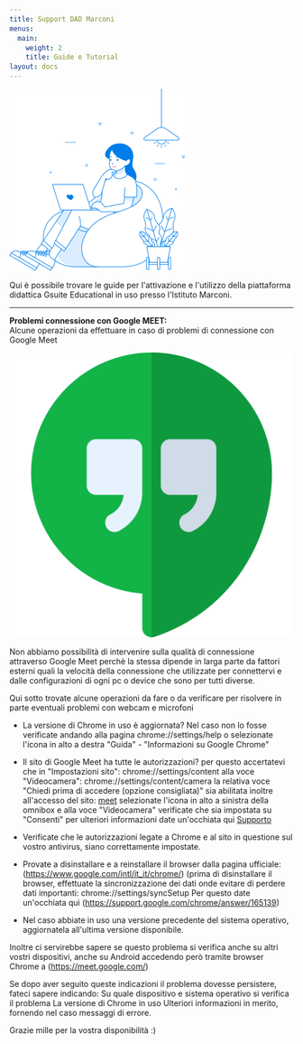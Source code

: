 ```yaml
---
title: Support DAD Marconi
menus:
  main:
    weight: 2
    title: Guide e Tutorial
layout: docs
---
```


![copertina](/images/exp3.png)

Qui è possibile trovare le guide per l'attivazione e l'utilizzo della piattaforma didattica Gsuite Educational in uso presso l'Istituto Marconi.

---

<div class="important">
  <strong>Problemi connessione con Google MEET:</strong> <br>
  Alcune operazioni da effettuare in caso di problemi di connessione con Google Meet<br>

![meet](/images/hangouts.png)<br>

Non abbiamo possibilità di intervenire sulla qualità di connessione attraverso Google Meet perchè la stessa dipende in larga parte da fattori esterni quali la velocità della connessione che utilizzate per connettervi e dalle configurazioni di ogni pc o device che sono per tutti diverse.<br>

Qui sotto trovate alcune operazioni da fare o da verificare per risolvere in parte eventuali problemi con webcam e microfoni

</div>

- La versione di Chrome in uso è aggiornata?
  Nel caso non lo fosse verificate andando alla pagina chrome://settings/help
  o selezionate l'icona in alto a destra "Guida" - "Informazioni su Google Chrome"

- Il sito di Google Meet ha tutte le autorizzazioni? per questo accertatevi che in "Impostazioni sito": chrome://settings/content
  alla voce "Videocamera": chrome://settings/content/camera la relativa voce "Chiedi prima di accedere (opzione consigliata)" sia abilitata
  inoltre all'accesso del sito: [meet](https://meet.google.com/) selezionate l'icona in alto a sinistra della omnibox e alla voce "Videocamera" verificate che sia impostata su "Consenti" per ulteriori informazioni date un'occhiata qui [Supporto](https://support.google.com/chrome/answer/114662?hl=it)

- Verificate che le autorizzazioni legate a Chrome e al sito in questione sul vostro antivirus,
  siano correttamente impostate.

- Provate a disinstallare e a reinstallare il browser dalla pagina ufficiale: (https://www.google.com/intl/it_it/chrome/)
  (prima di disinstallare il browser, effettuate la sincronizzazione dei dati
  onde evitare di perdere dati importanti: chrome://settings/syncSetup
  Per questo date un'occhiata qui (https://support.google.com/chrome/answer/165139)

- Nel caso abbiate in uso una versione precedente del sistema operativo,
  aggiornatela all'ultima versione disponibile.

Inoltre ci servirebbe sapere se questo problema si verifica anche su altri vostri dispositivi,
anche su Android accedendo però tramite browser Chrome a (https://meet.google.com/)

Se dopo aver seguito queste indicazioni il problema dovesse persistere, fateci sapere indicando:
Su quale dispositivo e sistema operativo si verifica il problema
La versione di Chrome in uso
Ulteriori informazioni in merito, fornendo nel caso messaggi di errore.

Grazie mille per la vostra disponibilità :)
